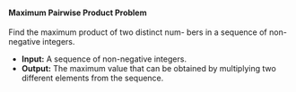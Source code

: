 #### Maximum Pairwise Product Problem
Find the maximum product of two distinct num- bers in a sequence of non-negative integers.

- **Input:** A sequence of non-negative integers.
- **Output:** The maximum value that can be obtained by multiplying two different elements from the sequence.